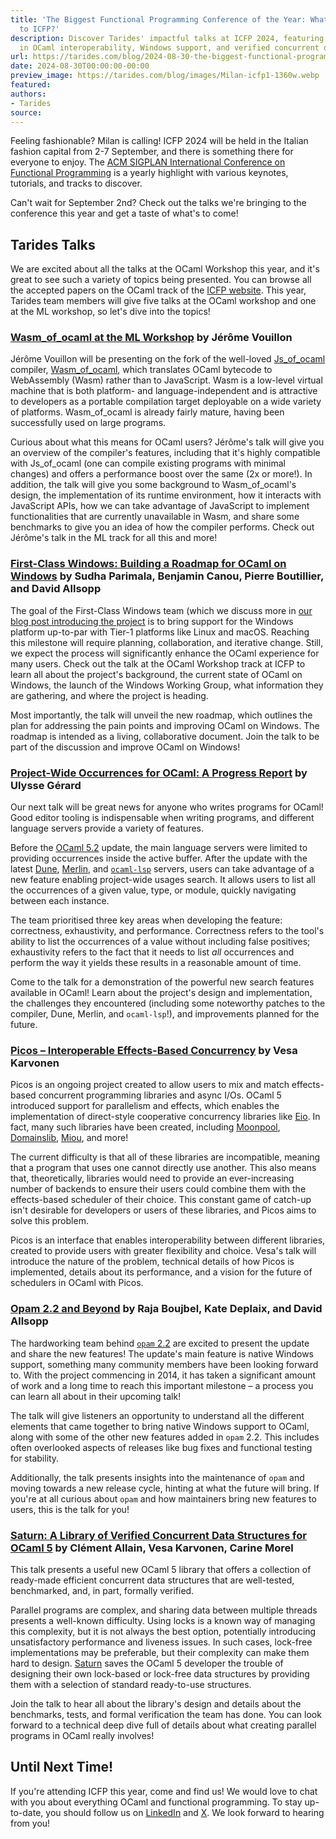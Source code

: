 ```yaml
---
title: 'The Biggest Functional Programming Conference of the Year: What are we Bringing
  to ICFP?'
description: Discover Tarides' impactful talks at ICFP 2024, featuring advancements
  in OCaml interoperability, Windows support, and verified concurrent data structures.
url: https://tarides.com/blog/2024-08-30-the-biggest-functional-programming-conference-of-the-year-what-are-we-bringing-to-icfp
date: 2024-08-30T00:00:00-00:00
preview_image: https://tarides.com/blog/images/Milan-icfp1-1360w.webp
featured:
authors:
- Tarides
source:
---
```


<p>Feeling fashionable? Milan is calling! ICFP 2024 will be held in the Italian fashion capital from 2-7 September, and there is something there for everyone to enjoy. The <a href="https://icfp24.sigplan.org/">ACM SIGPLAN International Conference on Functional Programming</a> is a yearly highlight with various keynotes, tutorials, and tracks to discover.</p>
<p>Can't wait for September 2nd? Check out the talks we're bringing to the conference this year and get a taste of what's to come!</p>
<h2>Tarides Talks</h2>
<p>We are excited about all the talks at the OCaml Workshop this year, and it's great to see such a variety of topics being presented. You can browse all the accepted papers on the OCaml track of the <a href="https://icfp24.sigplan.org/home/ocaml-2024#event-overview">ICFP website</a>. This year, Tarides team members will give five talks at the OCaml workshop and one at the ML workshop, so let's dive into the topics!</p>
<h3><a href="https://icfp24.sigplan.org/details/mlworkshop-2024-papers/10/Wasm_of_ocaml">Wasm_of_ocaml at the ML Workshop</a> by J&eacute;r&ocirc;me Vouillon</h3>
<p>J&eacute;r&ocirc;me Vouillon will be presenting on the fork of the well-loved <a href="https://github.com/ocsigen/js_of_ocaml">Js_of_ocaml</a> compiler, <a href="https://github.com/ocaml-wasm/wasm_of_ocaml">Wasm_of_ocaml</a>, which translates OCaml bytecode to WebAssembly (Wasm) rather than to JavaScript. Wasm is a low-level virtual machine that is both platform- and language-independent and is attractive to developers as a portable compilation target deployable on a wide variety of platforms. Wasm_of_ocaml is already fairly mature, having been successfully used on large programs.</p>
<p>Curious about what this means for OCaml users? J&eacute;r&ocirc;me's talk will give you an overview of the compiler's features, including that it's highly compatible with Js_of_ocaml (one can compile existing programs with minimal changes) and offers a performance boost over the same (2x or more!). In addition, the talk will give you some background to Wasm_of_ocaml's design, the implementation of its runtime environment, how it interacts with JavaScript APIs, how we can take advantage of JavaScript to implement functionalities that are currently unavailable in Wasm, and share some benchmarks to give you an idea of how the compiler performs. Check out J&eacute;r&ocirc;me's talk in the ML track for all this and more!</p>
<h3><a href="https://icfp24.sigplan.org/details/ocaml-2024-papers/14/First-Class-Windows-Building-a-Roadmap-for-OCaml-on-Windows">First-Class Windows: Building a Roadmap for OCaml on Windows</a> by Sudha Parimala, Benjamin Canou, Pierre Boutillier, and David Allsopp</h3>
<p>The goal of the First-Class Windows team (which we discuss more in <a href="https://tarides.com/blog/2024-05-22-launching-the-first-class-windows-project/">our blog post introducing the project</a> is to bring support for the Windows platform up-to-par with Tier-1 platforms like Linux and macOS. Reaching this milestone will require planning, collaboration, and iterative change. Still, we expect the process will significantly enhance the OCaml experience for many users.
Check out the talk at the OCaml Workshop track at ICFP to learn all about the project's background, the current state of OCaml on Windows, the launch of the Windows Working Group, what information they are gathering, and where the project is heading.</p>
<p>Most importantly, the talk will unveil the new roadmap, which outlines the plan for addressing the pain points and improving OCaml on Windows. The roadmap is intended as a living, collaborative document. Join the talk to be part of the discussion and improve OCaml on Windows!</p>
<h3><a href="https://icfp24.sigplan.org/details/ocaml-2024-papers/3/Project-wide-occurrences-for-OCaml-a-progress-report">Project-Wide Occurrences for OCaml: A Progress Report</a> by Ulysse G&eacute;rard</h3>
<p>Our next talk will be great news for anyone who writes programs for OCaml! Good editor tooling is indispensable when writing programs, and different language servers provide a variety of features.</p>
<p>Before the <a href="https://tarides.com/blog/2024-05-15-the-ocaml-5-2-release-features-and-fixes/">OCaml 5.2</a> update, the main language servers were limited to providing occurrences inside the active buffer. After the update with the latest <a href="https://github.com/ocaml/dune">Dune</a>, <a href="https://github.com/ocaml/merlin">Merlin</a>, and <a href="https://github.com/ocaml/ocaml-lsp"><code>ocaml-lsp</code></a> servers, users can take advantage of a new feature enabling project-wide usages search.  It allows users to list all the occurrences of a given value, type, or module, quickly navigating between each instance.</p>
<p>The team prioritised three key areas when developing the feature: correctness, exhaustivity, and performance. Correctness refers to the tool's ability to list the occurrences of a value without including false positives; exhaustivity refers to the fact that it needs to list <em>all</em> occurrences and perform the way it yields these results in a reasonable amount of time.</p>
<p>Come to the talk for a demonstration of the powerful new search features available in OCaml! Learn about the project's design and implementation, the challenges they encountered  (including some noteworthy patches to the compiler, Dune, Merlin, and <code>ocaml-lsp</code>!),  and improvements planned for the future.</p>
<h3><a href="https://icfp24.sigplan.org/details/ocaml-2024-papers/5/Picos-Interoperable-effects-based-concurrency">Picos &ndash; Interoperable Effects-Based Concurrency</a> by Vesa Karvonen</h3>
<p>Picos is an ongoing project created to allow users to mix and match effects-based concurrent programming libraries and async I/Os. OCaml 5 introduced support for parallelism and effects, which enables the implementation of direct-style cooperative concurrency libraries like <a href="https://github.com/ocaml-multicore/eio">Eio</a>. In fact, many such libraries have been created, including <a href="https://github.com/c-cube/moonpool">Moonpool</a>, <a href="https://github.com/ocaml-multicore/domainslib">Domainslib</a>, <a href="https://github.com/robur-coop/miou">Miou</a>, and more!</p>
<p>The current difficulty is that all of these libraries are incompatible, meaning that a program that uses one cannot directly use another. This also means that, theoretically, libraries would need to provide an ever-increasing number of backends to ensure their users could combine them with the effects-based scheduler of their choice. This constant game of catch-up isn't desirable for developers or users of these libraries, and Picos aims to solve this problem.</p>
<p>Picos is an interface that enables interoperability between different libraries, created to provide users with greater flexibility and choice. Vesa's talk will introduce the nature of the problem, technical details of how Picos is implemented, details about its performance, and a vision for the future of schedulers in OCaml with Picos.</p>
<h3><a href="https://icfp24.sigplan.org/details/ocaml-2024-papers/10/Opam-2-2-and-beyond">Opam 2.2 and Beyond</a> by Raja Boujbel, Kate Deplaix, and David Allsopp</h3>
<p>The hardworking team behind <a href="https://opam.ocaml.org/blog/opam-2-2-0/"><code>opam</code> 2.2</a> are excited to present the update and share the new features! The update's main feature is native Windows support, something many community members have been looking forward to. With the project commencing in 2014, it has taken a significant amount of work and a long time to reach this important milestone &ndash; a process you can learn all about in their upcoming talk!</p>
<p>The talk will give listeners an opportunity to understand all the different elements that came together to bring native Windows support to OCaml, along with some of the other new features added in <code>opam</code> 2.2. This includes often overlooked aspects of releases like bug fixes and functional testing for stability.</p>
<p>Additionally, the talk presents insights into the maintenance of <code>opam</code> and moving towards a new release cycle, hinting at what the future will bring. If you're at all curious about <code>opam</code> and how maintainers bring new features to users, this is the talk for you!</p>
<h3><a href="https://icfp24.sigplan.org/details/ocaml-2024-papers/12/Saturn-a-library-of-verified-concurrent-data-structures-for-OCaml-5">Saturn: A Library of Verified Concurrent Data Structures for OCaml 5</a> by Cl&eacute;ment Allain, Vesa Karvonen, Carine Morel</h3>
<p>This talk presents a useful new OCaml 5 library that offers a collection of ready-made efficient concurrent data structures that are well-tested, benchmarked, and, in part, formally verified.</p>
<p>Parallel programs are complex, and sharing data between multiple threads presents a well-known difficulty. Using locks is a known way of managing this complexity, but it is not always the best option, potentially introducing unsatisfactory performance and liveness issues. In such cases, lock-free implementations may be preferable, but their complexity can make them hard to design. <a href="https://github.com/ocaml-multicore/saturn">Saturn</a> saves the OCaml 5 developer the trouble of designing their own lock-based or lock-free data structures by providing them with a selection of standard ready-to-use structures.</p>
<p>Join the talk to hear all about the library's design and details about the benchmarks, tests, and formal verification the team has done. You can look forward to a technical deep dive full of details about what creating parallel programs in OCaml really involves!</p>
<h2>Until Next Time!</h2>
<p>If you're attending ICFP this year, come and find us! We would love to chat with you about everything OCaml and functional programming. To stay up-to-date, you should follow us on <a href="https://www.linkedin.com/company/tarides">LinkedIn</a> and <a href="https://twitter.com/tarides_">X</a>. We look forward to hearing from you!</p>

